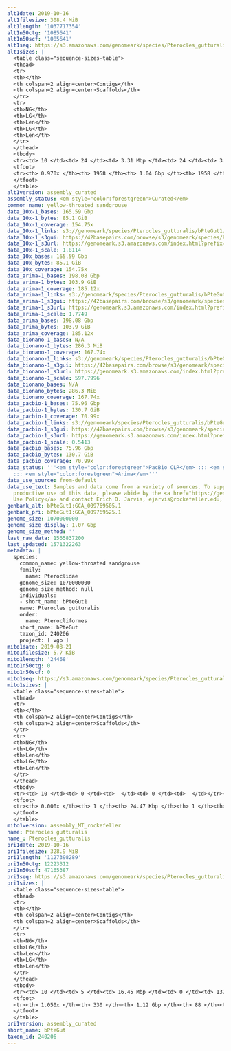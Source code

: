 ```yaml
---
alt1date: 2019-10-16
alt1filesize: 308.4 MiB
alt1length: '1037717354'
alt1n50ctg: '1085641'
alt1n50scf: '1085641'
alt1seq: https://s3.amazonaws.com/genomeark/species/Pterocles_gutturalis/bPteGut1/assembly_curated/bPteGut1.alt.cur.20191016.fasta.gz
alt1sizes: |
  <table class="sequence-sizes-table">
  <thead>
  <tr>
  <th></th>
  <th colspan=2 align=center>Contigs</th>
  <th colspan=2 align=center>Scaffolds</th>
  </tr>
  <tr>
  <th>NG</th>
  <th>LG</th>
  <th>Len</th>
  <th>LG</th>
  <th>Len</th>
  </tr>
  </thead>
  <tbody>
  <tr><td> 10 </td><td> 24 </td><td> 3.31 Mbp </td><td> 24 </td><td> 3.31 Mbp </td></tr><tr><td> 20 </td><td> 63 </td><td> 2.38 Mbp </td><td> 63 </td><td> 2.38 Mbp </td></tr><tr><td> 30 </td><td> 113 </td><td> 1.91 Mbp </td><td> 113 </td><td> 1.91 Mbp </td></tr><tr><td> 40 </td><td> 176 </td><td> 1.50 Mbp </td><td> 176 </td><td> 1.50 Mbp </td></tr><tr style="background-color:#cccccc;"><td> 50 </td><td> 261 </td><td> 1.09 Mbp </td><td> 261 </td><td> 1.09 Mbp </td></tr><tr><td> 60 </td><td> 374 </td><td> 0.83 Mbp </td><td> 374 </td><td> 0.83 Mbp </td></tr><tr><td> 70 </td><td> 523 </td><td> 0.62 Mbp </td><td> 523 </td><td> 0.62 Mbp </td></tr><tr><td> 80 </td><td> 731 </td><td> 418.04 Kbp </td><td> 731 </td><td> 418.04 Kbp </td></tr><tr><td> 90 </td><td> 1087 </td><td> 203.60 Kbp </td><td> 1087 </td><td> 203.60 Kbp </td></tr><tr><td> 100 </td><td> 0 </td><td>  </td><td> 0 </td><td>  </td></tr></tbody>
  <tfoot>
  <tr><th> 0.970x </th><th> 1958 </th><th> 1.04 Gbp </th><th> 1958 </th><th> 1.04 Gbp </th></tr>
  </tfoot>
  </table>
alt1version: assembly_curated
assembly_status: <em style="color:forestgreen">Curated</em>
common_name: yellow-throated sandgrouse
data_10x-1_bases: 165.59 Gbp
data_10x-1_bytes: 85.1 GiB
data_10x-1_coverage: 154.75x
data_10x-1_links: s3://genomeark/species/Pterocles_gutturalis/bPteGut1/genomic_data/10x/<br>
data_10x-1_s3gui: https://42basepairs.com/browse/s3/genomeark/species/Pterocles_gutturalis/bPteGut1/genomic_data/10x/
data_10x-1_s3url: https://genomeark.s3.amazonaws.com/index.html?prefix=species/Pterocles_gutturalis/bPteGut1/genomic_data/10x/
data_10x-1_scale: 1.8114
data_10x_bases: 165.59 Gbp
data_10x_bytes: 85.1 GiB
data_10x_coverage: 154.75x
data_arima-1_bases: 198.08 Gbp
data_arima-1_bytes: 103.9 GiB
data_arima-1_coverage: 185.12x
data_arima-1_links: s3://genomeark/species/Pterocles_gutturalis/bPteGut1/genomic_data/arima/<br>
data_arima-1_s3gui: https://42basepairs.com/browse/s3/genomeark/species/Pterocles_gutturalis/bPteGut1/genomic_data/arima/
data_arima-1_s3url: https://genomeark.s3.amazonaws.com/index.html?prefix=species/Pterocles_gutturalis/bPteGut1/genomic_data/arima/
data_arima-1_scale: 1.7749
data_arima_bases: 198.08 Gbp
data_arima_bytes: 103.9 GiB
data_arima_coverage: 185.12x
data_bionano-1_bases: N/A
data_bionano-1_bytes: 286.3 MiB
data_bionano-1_coverage: 167.74x
data_bionano-1_links: s3://genomeark/species/Pterocles_gutturalis/bPteGut1/genomic_data/bionano/<br>
data_bionano-1_s3gui: https://42basepairs.com/browse/s3/genomeark/species/Pterocles_gutturalis/bPteGut1/genomic_data/bionano/
data_bionano-1_s3url: https://genomeark.s3.amazonaws.com/index.html?prefix=species/Pterocles_gutturalis/bPteGut1/genomic_data/bionano/
data_bionano-1_scale: 597.7996
data_bionano_bases: N/A
data_bionano_bytes: 286.3 MiB
data_bionano_coverage: 167.74x
data_pacbio-1_bases: 75.96 Gbp
data_pacbio-1_bytes: 130.7 GiB
data_pacbio-1_coverage: 70.99x
data_pacbio-1_links: s3://genomeark/species/Pterocles_gutturalis/bPteGut1/genomic_data/pacbio/<br>
data_pacbio-1_s3gui: https://42basepairs.com/browse/s3/genomeark/species/Pterocles_gutturalis/bPteGut1/genomic_data/pacbio/
data_pacbio-1_s3url: https://genomeark.s3.amazonaws.com/index.html?prefix=species/Pterocles_gutturalis/bPteGut1/genomic_data/pacbio/
data_pacbio-1_scale: 0.5413
data_pacbio_bases: 75.96 Gbp
data_pacbio_bytes: 130.7 GiB
data_pacbio_coverage: 70.99x
data_status: '''<em style="color:forestgreen">PacBio CLR</em> ::: <em style="color:forestgreen">10x</em>
  ::: <em style="color:forestgreen">Arima</em>'''
data_use_source: from-default
data_use_text: Samples and data come from a variety of sources. To support fair and
  productive use of this data, please abide by the <a href="https://genome10k.soe.ucsc.edu/data-use-policies/">Data
  Use Policy</a> and contact Erich D. Jarvis, ejarvis@rockefeller.edu, with any questions.
genbank_alt: bPteGut1:GCA_009769505.1
genbank_pri: bPteGut1:GCA_009769525.1
genome_size: 1070000000
genome_size_display: 1.07 Gbp
genome_size_method: ''
last_raw_data: 1565837200
last_updated: 1571322263
metadata: |
  species:
    common_name: yellow-throated sandgrouse
    family:
      name: Pteroclidae
    genome_size: 1070000000
    genome_size_method: null
    individuals:
    - short_name: bPteGut1
    name: Pterocles gutturalis
    order:
      name: Pterocliformes
    short_name: bPteGut
    taxon_id: 240206
    project: [ vgp ]
mito1date: 2019-08-21
mito1filesize: 5.7 KiB
mito1length: '24468'
mito1n50ctg: 0
mito1n50scf: 0
mito1seq: https://s3.amazonaws.com/genomeark/species/Pterocles_gutturalis/bPteGut1/assembly_MT_rockefeller/bPteGut1.MT.20190821.fasta.gz
mito1sizes: |
  <table class="sequence-sizes-table">
  <thead>
  <tr>
  <th></th>
  <th colspan=2 align=center>Contigs</th>
  <th colspan=2 align=center>Scaffolds</th>
  </tr>
  <tr>
  <th>NG</th>
  <th>LG</th>
  <th>Len</th>
  <th>LG</th>
  <th>Len</th>
  </tr>
  </thead>
  <tbody>
  <tr><td> 10 </td><td> 0 </td><td>  </td><td> 0 </td><td>  </td></tr><tr><td> 20 </td><td> 0 </td><td>  </td><td> 0 </td><td>  </td></tr><tr><td> 30 </td><td> 0 </td><td>  </td><td> 0 </td><td>  </td></tr><tr><td> 40 </td><td> 0 </td><td>  </td><td> 0 </td><td>  </td></tr><tr style="background-color:#cccccc;"><td> 50 </td><td> 0 </td><td style="background-color:#ff8888;">  </td><td> 0 </td><td style="background-color:#ff8888;">  </td></tr><tr><td> 60 </td><td> 0 </td><td>  </td><td> 0 </td><td>  </td></tr><tr><td> 70 </td><td> 0 </td><td>  </td><td> 0 </td><td>  </td></tr><tr><td> 80 </td><td> 0 </td><td>  </td><td> 0 </td><td>  </td></tr><tr><td> 90 </td><td> 0 </td><td>  </td><td> 0 </td><td>  </td></tr><tr><td> 100 </td><td> 0 </td><td>  </td><td> 0 </td><td>  </td></tr></tbody>
  <tfoot>
  <tr><th> 0.000x </th><th> 1 </th><th> 24.47 Kbp </th><th> 1 </th><th> 24.47 Kbp </th></tr>
  </tfoot>
  </table>
mito1version: assembly_MT_rockefeller
name: Pterocles gutturalis
name_: Pterocles_gutturalis
pri1date: 2019-10-16
pri1filesize: 328.9 MiB
pri1length: '1127398289'
pri1n50ctg: 12223312
pri1n50scf: 47165387
pri1seq: https://s3.amazonaws.com/genomeark/species/Pterocles_gutturalis/bPteGut1/assembly_curated/bPteGut1.pri.cur.20191016.fasta.gz
pri1sizes: |
  <table class="sequence-sizes-table">
  <thead>
  <tr>
  <th></th>
  <th colspan=2 align=center>Contigs</th>
  <th colspan=2 align=center>Scaffolds</th>
  </tr>
  <tr>
  <th>NG</th>
  <th>LG</th>
  <th>Len</th>
  <th>LG</th>
  <th>Len</th>
  </tr>
  </thead>
  <tbody>
  <tr><td> 10 </td><td> 5 </td><td> 16.45 Mbp </td><td> 0 </td><td> 132.92 Mbp </td></tr><tr><td> 20 </td><td> 12 </td><td> 15.57 Mbp </td><td> 1 </td><td> 126.34 Mbp </td></tr><tr><td> 30 </td><td> 19 </td><td> 15.11 Mbp </td><td> 2 </td><td> 83.78 Mbp </td></tr><tr><td> 40 </td><td> 26 </td><td> 14.43 Mbp </td><td> 4 </td><td> 56.69 Mbp </td></tr><tr style="background-color:#cccccc;"><td> 50 </td><td> 34 </td><td style="background-color:#88ff88;"> 12.22 Mbp </td><td> 6 </td><td style="background-color:#88ff88;"> 47.17 Mbp </td></tr><tr><td> 60 </td><td> 44 </td><td> 9.69 Mbp </td><td> 8 </td><td> 43.24 Mbp </td></tr><tr><td> 70 </td><td> 56 </td><td> 7.67 Mbp </td><td> 11 </td><td> 34.03 Mbp </td></tr><tr><td> 80 </td><td> 72 </td><td> 5.66 Mbp </td><td> 15 </td><td> 23.71 Mbp </td></tr><tr><td> 90 </td><td> 96 </td><td> 3.50 Mbp </td><td> 20 </td><td> 18.96 Mbp </td></tr><tr><td> 100 </td><td> 146 </td><td> 1.22 Mbp </td><td> 26 </td><td> 12.13 Mbp </td></tr></tbody>
  <tfoot>
  <tr><th> 1.050x </th><th> 330 </th><th> 1.12 Gbp </th><th> 88 </th><th> 1.13 Gbp </th></tr>
  </tfoot>
  </table>
pri1version: assembly_curated
short_name: bPteGut
taxon_id: 240206
---
```

